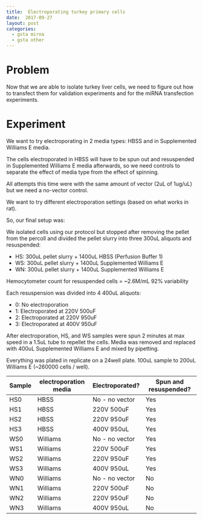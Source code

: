 ```yaml
---
title:  Electroporating turkey primary cells
date:  2017-09-27
layout: post
categories:
  - gsta mirna
  - gsta other
---
```


# Problem

Now that we are able to isolate turkey liver cells, we need to figure out how to transfect them for validation experiments and for the miRNA transfection experiments.

# Experiment

We want to try electroporating in 2 media types: HBSS and in Supplemented Williams E media.

The cells electroporated in HBSS will have to be spun out and resuspended in Supplemented Williams E media afterwards, so we need controls to separate the effect of media type from the effect of spinning.

All attempts this time were with the same amount of vector (2uL of 1ug/uL) but we need a no-vector control.

We want to try different electroporation settings (based on what works in rat).

So, our final setup was:

We isolated cells using our protocol but stopped after removing the pellet from the percoll and divided the pellet slurry into three 300uL aliquots and resuspended:
  * HS: 300uL pellet slurry + 1400uL HBSS (Perfusion Buffer 1)
  * WS: 300uL pellet slurry + 1400uL Supplemented Williams E
  * WN: 300uL pellet slurry + 1400uL Supplemented Williams E

Hemocytometer count for resuspended cells = ~2.6M/mL 92% variability

Each resuspension was divided into 4 400uL aliquots:
  * 0: No electroporation
  * 1: Electroporated at 220V 500uF
  * 2: Electroporated at 220V 950uF
  * 3: Electroporated at 400V 950uF

After electroporation, HS, and WS samples were spun 2 minutes at max speed in a 1.5uL tube to repellet the cells. Media was removed and replaced with 400uL Supplemented Williams E and mixed by pipetting.

Everything was plated in replicate on a 24well plate. 100uL sample to 200uL Williams E (~260000 cells / well).

| Sample | electroporation media | Electroporated? | Spun and resuspended? |
| ------ | --------------------- | --------------- | --------------------- |
| HS0 | HBSS | No - no vector | Yes |
| HS1 | HBSS | 220V 500uF | Yes  |
| HS2 | HBSS | 220V 950uF | Yes |
| HS3 | HBSS | 400V 950uL | Yes |
| WS0 | Williams | No - no vector | Yes |
| WS1 | Williams | 220V 500uF | Yes  |
| WS2 | Williams | 220V 950uF | Yes |
| WS3 | Williams | 400V 950uL | Yes |
| WN0 | Williams | No - no vector | No |
| WN1 | Williams | 220V 500uF | No  |
| WN2 | Williams | 220V 950uF | No |
| WN3 | Williams | 400V 950uL | No |
